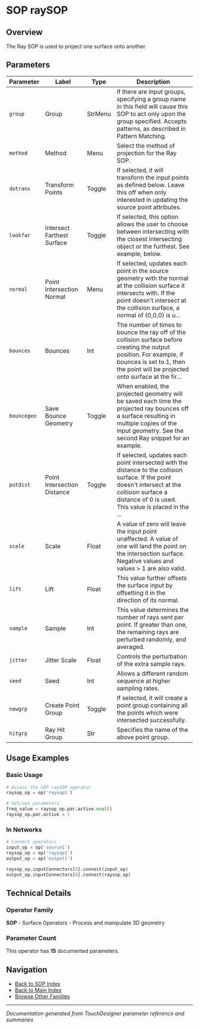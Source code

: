 # SOP raySOP

## Overview

The Ray SOP is used to project one surface onto another.

## Parameters

| Parameter | Label | Type | Description |
|-----------|-------|------|-------------|
| `group` | Group | StrMenu | If there are input groups, specifying a group name in this field will cause this SOP to act only upon the group specified. Accepts patterns, as described in Pattern Matching. |
| `method` | Method | Menu | Select the method of projection for the Ray SOP. |
| `dotrans` | Transform Points | Toggle | If selected, it will transform the input points as defined below. Leave this off when only interested in updating the source point attributes. |
| `lookfar` | Intersect Farthest Surface | Toggle | If selected, this option allows the user to choose between intersecting with the closest intersecting object or the furthest. See example, below. |
| `normal` | Point Intersection Normal | Menu | If selected, updates each point in the source geometry with the normal at the collision surface it intersects with. If the point doesn't intersect at the collision surface, a normal of (0,0,0) is u... |
| `bounces` | Bounces | Int | The number of times to bounce the ray off of the collision surface before creating the output position. For example, if bounces is set to 1, then the point will be projected onto surface at the fir... |
| `bouncegeo` | Save Bounce Geometry | Toggle | When enabled, the projected geometry will be saved each time the projected ray bounces off a surface resulting in multiple copies of the input geometry. See the second Ray snippet for an example. |
| `putdist` | Point Intersection Distance | Toggle | If selected, updates each point intersected with the distance to the collision surface. If the point doesn't intersect at the collision surface a distance of 0 is used. This value is placed in the ... |
| `scale` | Scale | Float | A value of zero will leave the input point unaffected. A value of one will land the point on the intersection surface. Negative values and values > 1 are also valid. |
| `lift` | Lift | Float | This value further offsets the surface input by offsetting it in the direction of its normal. |
| `sample` | Sample | Int | This value determines the number of rays sent per point. If greater than one, the remaining rays are perturbed randomly, and averaged. |
| `jitter` | Jitter Scale | Float | Controls the perturbation of the extra sample rays. |
| `seed` | Seed | Int | Allows a different random sequence at higher sampling rates. |
| `newgrp` | Create Point Group | Toggle | If selected, it will create a point group containing all the points which were intersected successfully. |
| `hitgrp` | Ray Hit Group | Str | Specifies the name of the above point group. |

## Usage Examples

### Basic Usage

```python
# Access the SOP raySOP operator
raysop_op = op('raysop1')

# Get/set parameters
freq_value = raysop_op.par.active.eval()
raysop_op.par.active = 1
```

### In Networks

```python
# Connect operators
input_op = op('source1')
raysop_op = op('raysop1')
output_op = op('output1')

raysop_op.inputConnectors[0].connect(input_op)
output_op.inputConnectors[0].connect(raysop_op)
```

## Technical Details

### Operator Family

**SOP** - Surface Operators - Process and manipulate 3D geometry

### Parameter Count

This operator has **15** documented parameters.

## Navigation

- [Back to SOP Index](../SOP/SOP_INDEX.md)
- [Back to Main Index](../OPERATORS_INDEX.md)
- [Browse Other Families](../OPERATORS_INDEX.md#quick-navigation)

---
*Documentation generated from TouchDesigner parameter reference and summaries*
